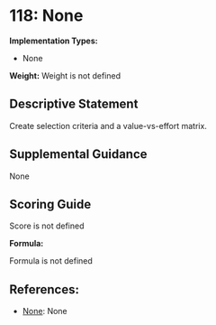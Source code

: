 # 118: None

**Implementation Types:**

- None

**Weight:** Weight is not defined

## Descriptive Statement

Create selection criteria and a value-vs-effort matrix.

## Supplemental Guidance

None

## Scoring Guide

Score is not defined

**Formula:**

Formula is not defined

## References:

- [None](None): None
